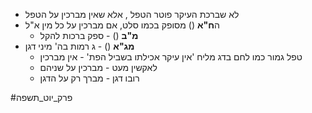 
* לא שברכת העיקר פוטר הטפל , אלא שאין מברכין על הטפל
* ה**ח"א** () מסופק בכמו סלט, אם מברכין על כל מין א"ל
	* **מ"ב** () - ספק ברכות להקל
* **מג"א** () - ג רמות בה' מיני דגן
	* טפל גמור כמו לחם בדג מליח 'אין עיקר אכילתו בשביל הפת' - אין מברכין
	* לאקשין מעט - מברכין על שניהם
	* רובו דגן - מברך רק על הדגן

#פרק_יוט_תשפה